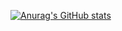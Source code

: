 [![Anurag's GitHub stats](https://github-readme-stats.vercel.app/api?username=TaumuLu)](https://github.com/anuraghazra/github-readme-stats)
